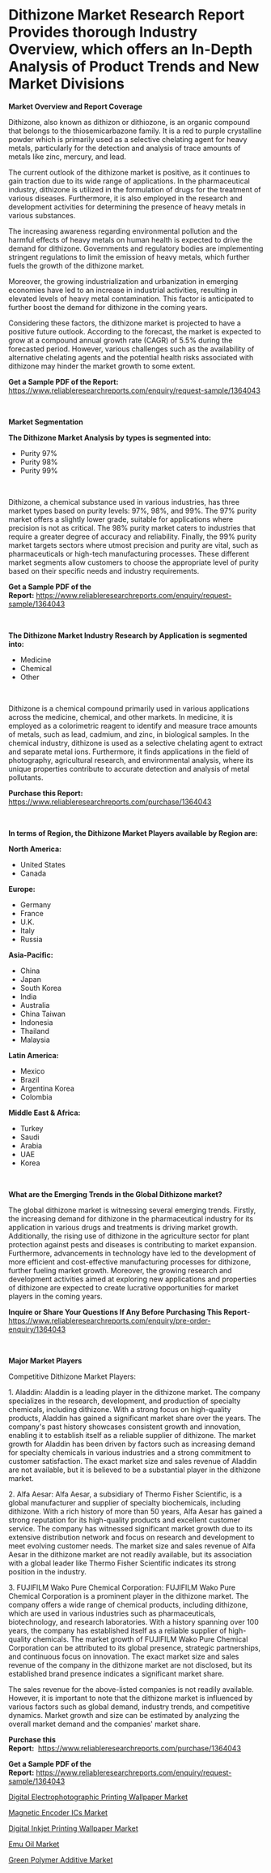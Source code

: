 <p><h1>Dithizone Market Research Report Provides thorough Industry Overview, which offers an In-Depth Analysis of Product Trends and New Market Divisions</h1></p><p><strong>Market Overview and Report Coverage</strong></p>
<p><p>Dithizone, also known as dithizon or dithiozone, is an organic compound that belongs to the thiosemicarbazone family. It is a red to purple crystalline powder which is primarily used as a selective chelating agent for heavy metals, particularly for the detection and analysis of trace amounts of metals like zinc, mercury, and lead.</p><p>The current outlook of the dithizone market is positive, as it continues to gain traction due to its wide range of applications. In the pharmaceutical industry, dithizone is utilized in the formulation of drugs for the treatment of various diseases. Furthermore, it is also employed in the research and development activities for determining the presence of heavy metals in various substances.</p><p>The increasing awareness regarding environmental pollution and the harmful effects of heavy metals on human health is expected to drive the demand for dithizone. Governments and regulatory bodies are implementing stringent regulations to limit the emission of heavy metals, which further fuels the growth of the dithizone market.</p><p>Moreover, the growing industrialization and urbanization in emerging economies have led to an increase in industrial activities, resulting in elevated levels of heavy metal contamination. This factor is anticipated to further boost the demand for dithizone in the coming years.</p><p>Considering these factors, the dithizone market is projected to have a positive future outlook. According to the forecast, the market is expected to grow at a compound annual growth rate (CAGR) of 5.5% during the forecasted period. However, various challenges such as the availability of alternative chelating agents and the potential health risks associated with dithizone may hinder the market growth to some extent.</p></p>
<p><strong>Get a Sample PDF of the Report:</strong> <a href="https://www.reliableresearchreports.com/enquiry/request-sample/1364043">https://www.reliableresearchreports.com/enquiry/request-sample/1364043</a></p>
<p>&nbsp;</p>
<p><strong>Market Segmentation</strong></p>
<p><strong>The Dithizone Market Analysis by types is segmented into:</strong></p>
<p><ul><li>Purity 97%</li><li>Purity 98%</li><li>Purity 99%</li></ul></p>
<p>&nbsp;</p>
<p><p>Dithizone, a chemical substance used in various industries, has three market types based on purity levels: 97%, 98%, and 99%. The 97% purity market offers a slightly lower grade, suitable for applications where precision is not as critical. The 98% purity market caters to industries that require a greater degree of accuracy and reliability. Finally, the 99% purity market targets sectors where utmost precision and purity are vital, such as pharmaceuticals or high-tech manufacturing processes. These different market segments allow customers to choose the appropriate level of purity based on their specific needs and industry requirements.</p></p>
<p><strong>Get a Sample PDF of the Report:</strong>&nbsp;<a href="https://www.reliableresearchreports.com/enquiry/request-sample/1364043">https://www.reliableresearchreports.com/enquiry/request-sample/1364043</a></p>
<p>&nbsp;</p>
<p><strong>The Dithizone Market Industry Research by Application is segmented into:</strong></p>
<p><ul><li>Medicine</li><li>Chemical</li><li>Other</li></ul></p>
<p>&nbsp;</p>
<p><p>Dithizone is a chemical compound primarily used in various applications across the medicine, chemical, and other markets. In medicine, it is employed as a colorimetric reagent to identify and measure trace amounts of metals, such as lead, cadmium, and zinc, in biological samples. In the chemical industry, dithizone is used as a selective chelating agent to extract and separate metal ions. Furthermore, it finds applications in the field of photography, agricultural research, and environmental analysis, where its unique properties contribute to accurate detection and analysis of metal pollutants.</p></p>
<p><strong>Purchase this Report:</strong>&nbsp; <a href="https://www.reliableresearchreports.com/purchase/1364043">https://www.reliableresearchreports.com/purchase/1364043</a></p>
<p>&nbsp;</p>
<p><strong>In terms of Region, the Dithizone Market Players available by Region are:</strong></p>
<p>
    <p> <strong> North America: </strong>
        <ul>
            <li>United States</li>
            <li>Canada</li>
        </ul>
        </p> 
    <p> <strong> Europe: </strong>
        <ul>
            <li>Germany</li>
            <li>France</li>
            <li>U.K.</li>
            <li>Italy</li>
            <li>Russia</li>
        </ul>
        </p> 
    <p> <strong> Asia-Pacific: </strong>
        <ul>
            <li>China</li>
            <li>Japan</li>
            <li>South Korea</li>
            <li>India</li>
            <li>Australia</li>
            <li>China Taiwan</li>
            <li>Indonesia</li>
            <li>Thailand</li>
            <li>Malaysia</li>
        </ul>
        </p> 
    <p> <strong> Latin America: </strong>
        <ul>
            <li>Mexico</li>
            <li>Brazil</li>
            <li>Argentina Korea</li>
            <li>Colombia</li>
        </ul>
        </p> 
    <p> <strong> Middle East & Africa: </strong>
        <ul>
            <li>Turkey</li>
            <li>Saudi</li>
            <li>Arabia</li>
            <li>UAE</li>
            <li>Korea</li>
        </ul>
    </p>
    </p>
<p>&nbsp;</p>
<p><strong>What are the Emerging Trends in the Global Dithizone market?</strong></p>
<p><p>The global dithizone market is witnessing several emerging trends. Firstly, the increasing demand for dithizone in the pharmaceutical industry for its application in various drugs and treatments is driving market growth. Additionally, the rising use of dithizone in the agriculture sector for plant protection against pests and diseases is contributing to market expansion. Furthermore, advancements in technology have led to the development of more efficient and cost-effective manufacturing processes for dithizone, further fueling market growth. Moreover, the growing research and development activities aimed at exploring new applications and properties of dithizone are expected to create lucrative opportunities for market players in the coming years.</p></p>
<p><strong>Inquire or Share Your Questions If Any Before Purchasing This Report</strong>- <a href="https://www.reliableresearchreports.com/enquiry/pre-order-enquiry/1364043">https://www.reliableresearchreports.com/enquiry/pre-order-enquiry/1364043</a></p>
<p>&nbsp;</p>
<p><strong>Major Market Players</strong></p>
<p><p>Competitive Dithizone Market Players:</p><p>1. Aladdin: Aladdin is a leading player in the dithizone market. The company specializes in the research, development, and production of specialty chemicals, including dithizone. With a strong focus on high-quality products, Aladdin has gained a significant market share over the years. The company's past history showcases consistent growth and innovation, enabling it to establish itself as a reliable supplier of dithizone. The market growth for Aladdin has been driven by factors such as increasing demand for specialty chemicals in various industries and a strong commitment to customer satisfaction. The exact market size and sales revenue of Aladdin are not available, but it is believed to be a substantial player in the dithizone market.</p><p>2. Alfa Aesar: Alfa Aesar, a subsidiary of Thermo Fisher Scientific, is a global manufacturer and supplier of specialty biochemicals, including dithizone. With a rich history of more than 50 years, Alfa Aesar has gained a strong reputation for its high-quality products and excellent customer service. The company has witnessed significant market growth due to its extensive distribution network and focus on research and development to meet evolving customer needs. The market size and sales revenue of Alfa Aesar in the dithizone market are not readily available, but its association with a global leader like Thermo Fisher Scientific indicates its strong position in the industry.</p><p>3. FUJIFILM Wako Pure Chemical Corporation: FUJIFILM Wako Pure Chemical Corporation is a prominent player in the dithizone market. The company offers a wide range of chemical products, including dithizone, which are used in various industries such as pharmaceuticals, biotechnology, and research laboratories. With a history spanning over 100 years, the company has established itself as a reliable supplier of high-quality chemicals. The market growth of FUJIFILM Wako Pure Chemical Corporation can be attributed to its global presence, strategic partnerships, and continuous focus on innovation. The exact market size and sales revenue of the company in the dithizone market are not disclosed, but its established brand presence indicates a significant market share.</p><p>The sales revenue for the above-listed companies is not readily available. However, it is important to note that the dithizone market is influenced by various factors such as global demand, industry trends, and competitive dynamics. Market growth and size can be estimated by analyzing the overall market demand and the companies' market share.</p></p>
<p><strong>Purchase this Report:</strong>&nbsp;&nbsp;<a href="https://www.reliableresearchreports.com/purchase/1364043">https://www.reliableresearchreports.com/purchase/1364043</a></p>
<p></p>
<p><strong>Get a Sample PDF of the Report:</strong>&nbsp;<a href="https://www.reliableresearchreports.com/enquiry/request-sample/1364043">https://www.reliableresearchreports.com/enquiry/request-sample/1364043</a></p>
<p><p><a href="https://medium.com/@lottierunte2662/decoding-digital-electrophotographic-printing-wallpaper-market-metrics-market-share-trends-and-2361d37d9b57">Digital Electrophotographic Printing Wallpaper Market</a></p><p><a href="https://medium.com/@irwingibson727/magnetic-encoder-ics-market-competitive-analysis-market-trends-and-forecast-to-2030-b7a2bca95214">Magnetic Encoder ICs Market</a></p><p><a href="https://medium.com/@eltaroberts2662/digital-inkjet-printing-wallpaper-market-focuses-on-market-share-size-and-projected-forecast-till-74a6dcf2bb5c">Digital Inkjet Printing Wallpaper Market</a></p><p><a href="https://github.com/Chiragrp25/Market-Research-Report-List-1/blob/main/emu-oil-market.md">Emu Oil Market</a></p><p><a href="https://github.com/YashRP12/Market-Research-Report-List-1/blob/main/green-polymer-additive-market.md">Green Polymer Additive Market</a></p></p>